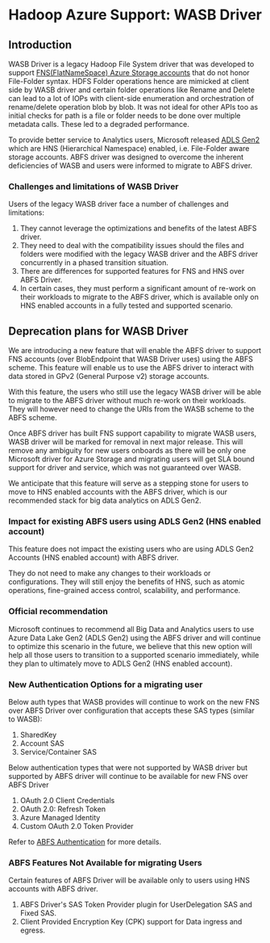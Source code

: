 <!---
  Licensed under the Apache License, Version 2.0 (the "License");
  you may not use this file except in compliance with the License.
  You may obtain a copy of the License at

   http://www.apache.org/licenses/LICENSE-2.0

  Unless required by applicable law or agreed to in writing, software
  distributed under the License is distributed on an "AS IS" BASIS,
  WITHOUT WARRANTIES OR CONDITIONS OF ANY KIND, either express or implied.
  See the License for the specific language governing permissions and
  limitations under the License. See accompanying LICENSE file.
-->

# Hadoop Azure Support: WASB Driver

## Introduction
WASB Driver is a legacy Hadoop File System driver that was developed to support
[FNS(FlatNameSpace) Azure Storage accounts](https://learn.microsoft.com/en-us/azure/storage/blobs/storage-blobs-introduction)
that do not honor File-Folder syntax.
HDFS Folder operations hence are mimicked at client side by WASB driver and
certain folder operations like Rename and Delete can lead to a lot of IOPs with
client-side enumeration and orchestration of rename/delete operation blob by blob.
It was not ideal for other APIs too as initial checks for path is a file or folder
needs to be done over multiple metadata calls. These led to a degraded performance.

To provide better service to Analytics users, Microsoft released [ADLS Gen2](https://learn.microsoft.com/en-us/azure/storage/blobs/data-lake-storage-introduction)
which are HNS (Hierarchical Namespace) enabled, i.e. File-Folder aware storage accounts.
ABFS driver was designed to overcome the inherent deficiencies of WASB and users
were informed to migrate to ABFS driver.

### Challenges and limitations of WASB Driver
Users of the legacy WASB driver face a number of challenges and limitations:
1. They cannot leverage the optimizations and benefits of the latest ABFS driver.
2. They need to deal with the compatibility issues should the files and folders were
modified with the legacy WASB driver and the ABFS driver concurrently in a phased
transition situation.
3. There are differences for supported features for FNS and HNS over ABFS Driver.
4. In certain cases, they must perform a significant amount of re-work on their
workloads to migrate to the ABFS driver, which is available only on HNS enabled
accounts in a fully tested and supported scenario.

## Deprecation plans for WASB Driver
We are introducing a new feature that will enable the ABFS driver to support
FNS accounts (over BlobEndpoint that WASB Driver uses) using the ABFS scheme.
This feature will enable us to use the ABFS driver to interact with data stored in GPv2
(General Purpose v2) storage accounts.

With this feature, the users who still use the legacy WASB driver will be able
to migrate to the ABFS driver without much re-work on their workloads. They will
however need to change the URIs from the WASB scheme to the ABFS scheme.

Once ABFS driver has built FNS support capability to migrate WASB users, WASB
driver will be marked for removal in next major release. This will remove any ambiguity
for new users onboards as there will be only one Microsoft driver for Azure Storage
and migrating users will get SLA bound support for driver and service,
which was not guaranteed over WASB.

We anticipate that this feature will serve as a stepping stone for users to
move to HNS enabled accounts with the ABFS driver, which is our recommended stack
for big data analytics on ADLS Gen2.

### Impact for existing ABFS users using ADLS Gen2 (HNS enabled account)
This feature does not impact the existing users who are using ADLS Gen2 Accounts
(HNS enabled account) with ABFS driver.

They do not need to make any changes to their workloads or configurations. They
will still enjoy the benefits of HNS, such as atomic operations, fine-grained
access control, scalability, and performance.

### Official recommendation
Microsoft continues to recommend all Big Data and Analytics users to use
Azure Data Lake Gen2 (ADLS Gen2) using the ABFS driver and will continue to optimize
this scenario in the future, we believe that this new option will help all those
users to transition to a supported scenario immediately, while they plan to
ultimately move to ADLS Gen2 (HNS enabled account).

### New Authentication Options for a migrating user
Below auth types that WASB provides will continue to work on the new FNS over
ABFS Driver over configuration that accepts these SAS types (similar to WASB):
1. SharedKey
2. Account SAS
3. Service/Container SAS

Below authentication types that were not supported by WASB driver but supported by
ABFS driver will continue to be available for new FNS over ABFS Driver
1. OAuth 2.0 Client Credentials
2. OAuth 2.0: Refresh Token
3. Azure Managed Identity
4. Custom OAuth 2.0 Token Provider

Refer to [ABFS Authentication](abfs.html/authentication) for more details.

### ABFS Features Not Available for migrating Users
Certain features of ABFS Driver will be available only to users using HNS accounts with ABFS driver.
1. ABFS Driver's SAS Token Provider plugin for UserDelegation SAS and Fixed SAS.
2. Client Provided Encryption Key (CPK) support for Data ingress and egress.
